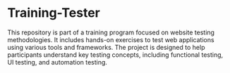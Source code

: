 # Training-Tester
This repository is part of a training program focused on website testing methodologies. It includes hands-on exercises to test web applications using various tools and frameworks. The project is designed to help participants understand key testing concepts, including functional testing, UI testing, and automation testing.
